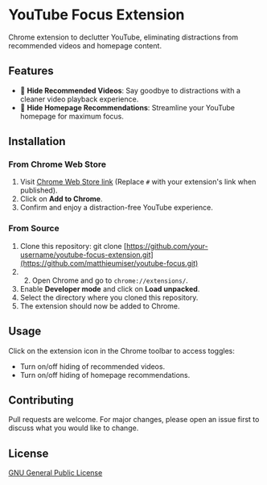 # YouTube Focus Extension

Chrome extension to declutter YouTube, eliminating distractions from recommended videos and homepage content.

## Features

- 🚫 **Hide Recommended Videos**: Say goodbye to distractions with a cleaner video playback experience.
- 🧹 **Hide Homepage Recommendations**: Streamline your YouTube homepage for maximum focus.

## Installation

### From Chrome Web Store

1. Visit [Chrome Web Store link](#) (Replace `#` with your extension's link when published).
2. Click on **Add to Chrome**.
3. Confirm and enjoy a distraction-free YouTube experience.

### From Source

1. Clone this repository: git clone [https://github.com/your-username/youtube-focus-extension.git](https://github.com/matthieumiser/youtube-focus.git)
2. 2. Open Chrome and go to `chrome://extensions/`.
3. Enable **Developer mode** and click on **Load unpacked**.
4. Select the directory where you cloned this repository.
5. The extension should now be added to Chrome.

## Usage

Click on the extension icon in the Chrome toolbar to access toggles:
- Turn on/off hiding of recommended videos.
- Turn on/off hiding of homepage recommendations.

## Contributing

Pull requests are welcome. For major changes, please open an issue first to discuss what you would like to change.

## License

[GNU General Public License](LICENSE)
